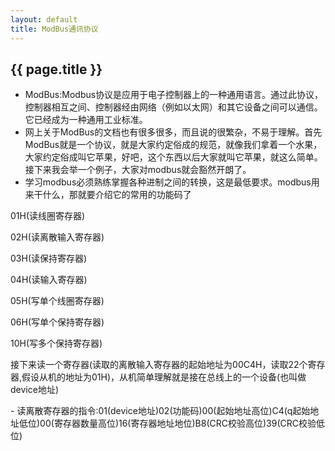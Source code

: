 ```yaml
---
layout: default
title: ModBus通讯协议
---
```


<h2>{{ page.title }}</h2>

- ModBus:Modbus协议是应用于电子控制器上的一种通用语言。通过此协议，控制器相互之间、控制器经由网络（例如以太网）和其它设备之间可以通信。它已经成为一种通用工业标准。
- 网上关于ModBus的文档也有很多很多，而且说的很繁杂，不易于理解。首先ModBus就是一个协议，就是大家约定俗成的规范，就像我们拿着一个水果，大家约定俗成叫它苹果，好吧，这个东西以后大家就叫它苹果，就这么简单。接下来我会举一个例子，大家对modbus就会豁然开朗了。
- 学习modbus必须熟练掌握各种进制之间的转换，这是最低要求。modbus用来干什么，那就要介绍它的常用的功能码了
<p>01H(读线圈寄存器)</p>
<p>02H(读离散输入寄存器)</p>
<p>03H(读保持寄存器)</p>
<p>04H(读输入寄存器)</p>
<p>05H(写单个线圈寄存器)</p>
<p>06H(写单个保持寄存器)</p>
<p>10H(写多个保持寄存器)</p>
<p>接下来读一个寄存器(读取的离散输入寄存器的起始地址为00C4H，读取22个寄存器,假设从机的地址为01H)，从机简单理解就是接在总线上的一个设备(也叫做device地址)</p>
- 读离散寄存器的指令:01(device地址)02(功能码)00(起始地址高位)C4(q起始地址低位)00(寄存器数量高位)16(寄存器地址地位)B8(CRC校验高位)39(CRC校验低位) 
